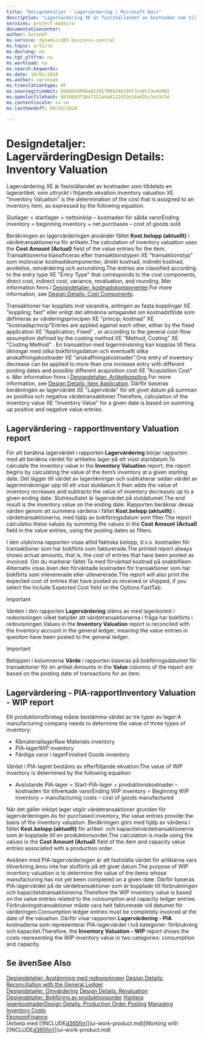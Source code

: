```yaml
---
title: "Designdetaljer - Lagervärdering | Microsoft Docs"
description: "Lagervärdering XE är fastställandet av kostnaden som tilldelats en lagerartikel, som uttryckt i följande ekvation."
services: project-madeira
documentationcenter: 
author: SorenGP
ms.service: dynamics365-business-central
ms.topic: article
ms.devlang: na
ms.tgt_pltfrm: na
ms.workload: na
ms.search.keywords: 
ms.date: 10/01/2018
ms.author: sgroespe
ms.translationtype: HT
ms.sourcegitcommit: 9dbd92409ba02281f008246194f3ce0c53e4e001
ms.openlocfilehash: 8d186d3f104f152a4ad121d32e14ad2bc1e33c5d
ms.contentlocale: sv-se
ms.lasthandoff: 09/28/2018

---
```

# <a name="design-details-inventory-valuation"></a><span data-ttu-id="50928-103">Designdetaljer: Lagervärdering</span><span class="sxs-lookup"><span data-stu-id="50928-103">Design Details: Inventory Valuation</span></span>
<span data-ttu-id="50928-104">Lagervärdering XE är fastställandet av kostnaden som tilldelats en lagerartikel, som uttryckt i följande ekvation.</span><span class="sxs-lookup"><span data-stu-id="50928-104">Inventory valuation XE "Inventory Valuation"  is the determination of the cost that is assigned to an inventory item, as expressed by the following equation.</span></span>  

<span data-ttu-id="50928-105">Slutlager = startlager + nettoinköp – kostnaden för sålda varor</span><span class="sxs-lookup"><span data-stu-id="50928-105">Ending inventory = beginning inventory + net purchases – cost of goods sold</span></span>  

<span data-ttu-id="50928-106">Beräkningen av lagervärderingen använder fältet **Kost.belopp (aktuellt)** i värdetransaktionerna för artikeln.</span><span class="sxs-lookup"><span data-stu-id="50928-106">The calculation of inventory valuation uses the **Cost Amount (Actual)** field of the value entries for the item.</span></span> <span data-ttu-id="50928-107">Transaktionerna klassificeras efter transaktionstypen XE "transaktionstyp" som motsvarar kostnadskomponenter, direkt kostnad, indirekt kostnad, avvikelse, omvärdering och avrundning.</span><span class="sxs-lookup"><span data-stu-id="50928-107">The entries are classified according to the entry type XE "Entry Type"  that corresponds to the cost components, direct cost, indirect cost, variance, revaluation, and rounding.</span></span> <span data-ttu-id="50928-108">Mer information finns i [Designdetaljer: kostnadskomponenter](design-details-cost-components.md).</span><span class="sxs-lookup"><span data-stu-id="50928-108">For more information, see [Design Details: Cost Components](design-details-cost-components.md).</span></span>  

<span data-ttu-id="50928-109">Transaktioner har kopplats mot varandra, antingen av fasta kopplingar XE "koppling; fast" eller enligt det allmänna antagandet om kostnadsflöde som definieras av värderingsprincipen XE "princip; kostnad" XE "kostnadsprincip"</span><span class="sxs-lookup"><span data-stu-id="50928-109">Entries are applied against each other, either by the fixed application XE "Application; Fixed" , or according to the general cost-flow assumption defined by the costing method XE "Method; Costing"  XE "Costing Method" .</span></span> <span data-ttu-id="50928-110">En transaktion med lagerminskning kan kopplas till flera ökningar med olika bokföringsdatum och eventuellt olika anskaffningskostnader XE "anskaffningskostnader".</span><span class="sxs-lookup"><span data-stu-id="50928-110">One entry of inventory decrease can be applied to more than one increase entry with different posting dates and possibly different acquisition cost XE "Acquisition Cost" s.</span></span> <span data-ttu-id="50928-111">Mer information finns i [Designdetaljer: Artikelkoppling](design-details-item-application.md).</span><span class="sxs-lookup"><span data-stu-id="50928-111">For more information, see [Design Details: Item Application](design-details-item-application.md).</span></span> <span data-ttu-id="50928-112">Därför baseras beräkningen av lagervärdet  XE "Lagervärde" för ett givet datum på summan av positiva och negativa värdetransaktioner.</span><span class="sxs-lookup"><span data-stu-id="50928-112">Therefore, calculation of the inventory value XE "Inventory Value"  for a given date is based on summing up positive and negative value entries.</span></span>  

## <a name="inventory-valuation-report"></a><span data-ttu-id="50928-113">Lagervärdering - rapport</span><span class="sxs-lookup"><span data-stu-id="50928-113">Inventory Valuation report</span></span>  
<span data-ttu-id="50928-114">För att beräkna lagervärdet i rapporten **Lagervärdering** börjar rapporten med att beräkna värdet för artikelns lager på ett visst startdatum.</span><span class="sxs-lookup"><span data-stu-id="50928-114">To calculate the inventory value in the **Inventory Valuation** report, the report begins by calculating the value of the item’s inventory at a given starting date.</span></span> <span data-ttu-id="50928-115">Det lägger till värdet av lagerökningar och subtraherar sedan värdet av lagerminskningar upp till ett visst slutdatum.</span><span class="sxs-lookup"><span data-stu-id="50928-115">It then adds the value of inventory increases and subtracts the value of inventory decreases up to a given ending date.</span></span> <span data-ttu-id="50928-116">Slutresultatet är lagervärdet på slutdatumet.</span><span class="sxs-lookup"><span data-stu-id="50928-116">The end result is the inventory value on the ending date.</span></span> <span data-ttu-id="50928-117">Rapporten beräknar dessa värden genom att summera värdena i fältet **Kost.belopp (aktuellt)** i värdetransaktionerna, med hjälp av bokföringsdatum som filter.</span><span class="sxs-lookup"><span data-stu-id="50928-117">The report calculates these values by summing the values in the **Cost Amount (Actual)** field in the value entries, using the posting dates as filters.</span></span>  

<span data-ttu-id="50928-118">I den utskrivna rapporten visas alltid faktiska belopp, d.v.s. kostnaden för transaktioner som har bokförts som fakturerade.</span><span class="sxs-lookup"><span data-stu-id="50928-118">The printed report always shows actual amounts, that is, the cost of entries that have been posted as invoiced.</span></span> <span data-ttu-id="50928-119">Om du markerar fältet Ta med förväntad kostnad på snabbfliken Alternativ visas även den förväntade kostnaden för transaktioner som har bokförts som inlevererade eller utlevererade.</span><span class="sxs-lookup"><span data-stu-id="50928-119">The report will also print the expected cost of entries that have posted as received or shipped, if you select the Include Expected Cost field on the Options FastTab.</span></span>  

> [!IMPORTANT]  
>  <span data-ttu-id="50928-120">Värden i den rapporten **Lagervärdering** stäms av med lagerkontot i redovisningen vilket betyder att värdetransaktionerna i fråga har bokförts i redovisningen.</span><span class="sxs-lookup"><span data-stu-id="50928-120">Values in the **Inventory Valuation** report is reconciled with the Inventory account in the general ledger, meaning the value entries in question have been posted to the general ledger.</span></span>  

> [!IMPORTANT]  
>  <span data-ttu-id="50928-121">Beloppen i kolumnerna **Värde** i rapporten baseras på bokföringsdatumet för transaktioner för en artikel.</span><span class="sxs-lookup"><span data-stu-id="50928-121">Amounts in the **Value** columns of the report are based on the posting date of transactions for an item.</span></span>  

## <a name="inventory-valuation---wip-report"></a><span data-ttu-id="50928-122">Lagervärdering - PIA-rapport</span><span class="sxs-lookup"><span data-stu-id="50928-122">Inventory Valuation - WIP report</span></span>  
<span data-ttu-id="50928-123">Ett produktionsföretag måste bestämma värdet av tre typer av lager:</span><span class="sxs-lookup"><span data-stu-id="50928-123">A manufacturing company needs to determine the value of three types of inventory:</span></span>  

* <span data-ttu-id="50928-124">Råmateriallager</span><span class="sxs-lookup"><span data-stu-id="50928-124">Raw Materials inventory</span></span>  
* <span data-ttu-id="50928-125">PIA-lager</span><span class="sxs-lookup"><span data-stu-id="50928-125">WIP inventory</span></span>  
* <span data-ttu-id="50928-126">Färdiga varor i lager</span><span class="sxs-lookup"><span data-stu-id="50928-126">Finished Goods inventory</span></span>  

<span data-ttu-id="50928-127">Värdet i PIA-lagret bestäms av efterföljande ekvation:</span><span class="sxs-lookup"><span data-stu-id="50928-127">The value of WIP inventory is determined by the following equation:</span></span>  

* <span data-ttu-id="50928-128">Avslutande PIA-lager = Start-PIA-lager + produktionskostnader – kostnaden för tillverkade varor</span><span class="sxs-lookup"><span data-stu-id="50928-128">Ending WIP inventory = Beginning WIP inventory + manufacturing costs – cost of goods manufactured</span></span>  

<span data-ttu-id="50928-129">När det gäller inköpt lager utgör värdetransaktioner grunden för lagervärderingen.</span><span class="sxs-lookup"><span data-stu-id="50928-129">As for purchased inventory, the value entries provide the basis of the inventory valuation.</span></span> <span data-ttu-id="50928-130">Beräkningen görs med hjälp av värdena i fältet **Kost.belopp (aktuellt)** för artikel- och kapacitetvärdetransaktionerna som är kopplade till en produktionsorder.</span><span class="sxs-lookup"><span data-stu-id="50928-130">The calculation is made using the values in the **Cost Amount (Actual)** field of the item and capacity value entries associated with a production order.</span></span>  

<span data-ttu-id="50928-131">Avsikten med PIA-lagervärderingen är att fastställa värdet för artiklarna vars tillverkning ännu inte har slutförts på ett givet datum.</span><span class="sxs-lookup"><span data-stu-id="50928-131">The purpose of WIP inventory valuation is to determine the value of the items whose manufacturing has not yet been completed on a given date.</span></span> <span data-ttu-id="50928-132">Därför baseras PIA-lagervärdet på de värdetransaktioner som är kopplade till förbrukningen och kapacitetstransaktionerna.</span><span class="sxs-lookup"><span data-stu-id="50928-132">Therefore the WIP inventory value is based on the value entries related to the consumption and capacity ledger entries.</span></span> <span data-ttu-id="50928-133">Förbrukningstransaktioner måste vara helt fakturerade vid datumet för värderingen.</span><span class="sxs-lookup"><span data-stu-id="50928-133">Consumption ledger entries must be completely invoiced at the date of the valuation.</span></span> <span data-ttu-id="50928-134">Därför visar rapporten **Lagervärdering - PIA** kostnaderna som representerar PIA-lagervärdet i två kategorier: förbrukning och kapacitet.</span><span class="sxs-lookup"><span data-stu-id="50928-134">Therefore, the **Inventory Valuation – WIP** report shows the costs representing the WIP inventory value in two categories: consumption and capacity.</span></span>  

## <a name="see-also"></a><span data-ttu-id="50928-135">Se även</span><span class="sxs-lookup"><span data-stu-id="50928-135">See Also</span></span>  
<span data-ttu-id="50928-136">[Designdetaljer: Avstämning med redovisningen](design-details-reconciliation-with-the-general-ledger.md) </span><span class="sxs-lookup"><span data-stu-id="50928-136">[Design Details: Reconciliation with the General Ledger](design-details-reconciliation-with-the-general-ledger.md) </span></span>  
<span data-ttu-id="50928-137">[Designdetaljer: Omvärdering](design-details-revaluation.md) </span><span class="sxs-lookup"><span data-stu-id="50928-137">[Design Details: Revaluation](design-details-revaluation.md) </span></span>  
<span data-ttu-id="50928-138">[Designdetaljer: Bokföring av produktionsorder](design-details-production-order-posting.md)
[Hantera lagerkostnader](finance-manage-inventory-costs.md)</span><span class="sxs-lookup"><span data-stu-id="50928-138">[Design Details: Production Order Posting](design-details-production-order-posting.md)
[Managing Inventory Costs](finance-manage-inventory-costs.md)</span></span>  
[<span data-ttu-id="50928-139">Ekonomi</span><span class="sxs-lookup"><span data-stu-id="50928-139">Finance</span></span>](finance.md)  
<span data-ttu-id="50928-140">[Arbeta med [!INCLUDE[d365fin](includes/d365fin_md.md)]](ui-work-product.md)</span><span class="sxs-lookup"><span data-stu-id="50928-140">[Working with [!INCLUDE[d365fin](includes/d365fin_md.md)]](ui-work-product.md)</span></span>

